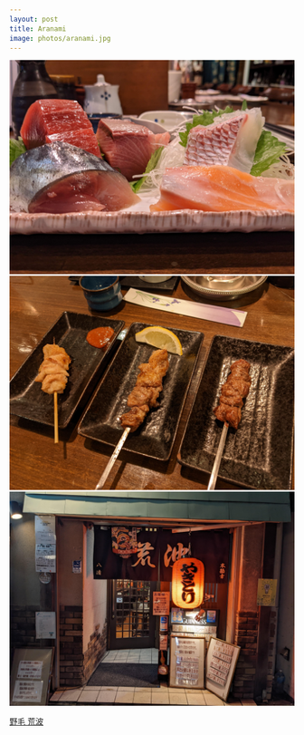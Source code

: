 ```yaml
---
layout: post
title: Aranami
image: photos/aranami.jpg
---
```


![sashimi](/assets/images/photos/aranami.jpg)
![yakitori](/assets/images/photos/aranami_2.jpg)
![entrance](/assets/images/photos/aranami_entrance.jpg)

[野毛 荒波](https://tabelog.com/kanagawa/A1401/A140102/14052436/)
